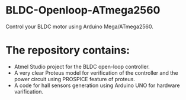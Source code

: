 # BLDC-Openloop-ATmega2560
Control your BLDC motor using Arduino Mega/ATmega2560.

# The repository contains:
* Atmel Studio project for the BLDC open-loop controller.
* A very clear Proteus model for verification of the controller and the power circuit using PROSPICE feature of proteus.
* A code for hall sensors generation using Arduino UNO for hardware varification.
